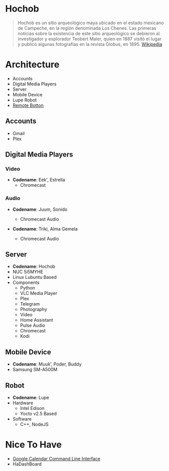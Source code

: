# Hochob

> Hochob es un sitio arqueológico maya ubicado en el estado mexicano de Campeche, en la región denominada Los Chenes. Las primeras noticias sobre la existencia de este sitio arqueológico se debieron al investigador y explorador Teobert Maler, quien en 1887 visitó el lugar y publicó algunas fotografías en la revista Globus, en 1895. [Wikipedia](https://es.wikipedia.org/wiki/Hochob)

# Architecture

- Accounts
- Digital Media Players
- Server
- Mobile Device
- Lupe Robot
- [Remote Botton](http://electronics.stackexchange.com/questions/255922/esp8266-driving-relay-and-reading-button)

## Accounts

- Gmail
- Plex

## Digital Media Players

### Video

- __Codename__: Eek', Estrella
  - Chromecast

### Audio

- __Codename__: Juum, Sonido
  - Chromecast Audio

- __Codename__: Triki, Alma Gemela
  - Chromecast Audio

## Server

- __Codename__: Hochob
- NUC 5i5MYHE 
- Linux Lubuntu Based
- Components
  - Python
  - VLC Media Player
  - Plex
  - Telegram
  - Photography
  - Video
  - Home Assistant
  - Pulse Audio
  - Chromecast
  - Kodi

## Mobile Device

- __Codename__:  Muuk’, Poder, Buddy
- Samsung SM-A500M

## Robot

- __Codename__:  Lupe
- Hardware
  - Intel Edison
  - Yocto v2.5 Based
- Software
  - C++, NodeJS

# Nice To Have

- [Google Calendar Command Line Interface](https://github.com/insanum/gcalcli)
- HaDashBoard